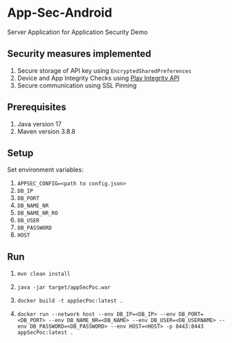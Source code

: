 # App-Sec-Android
Server Application for Application Security Demo

## Security measures implemented
1. Secure storage of API key using `EncryptedSharedPreferences`
2. Device and App Integrity Checks using [Play Integrity API](https://developer.android.com/google/play/integrity/overview)
3. Secure communication using SSL Pinning

## Prerequisites
1. Java version 17
2. Maven version 3.8.8

## Setup

Set environment variables:
1. `APPSEC_CONFIG=<path to config.json>`
1. `DB_IP`
1. `DB_PORT`
1. `DB_NAME_NR`
1. `DB_NAME_NR_RO`
1. `DB_USER`
1. `DB_PASSWORD`
1. `HOST`


## Run

1. `mvn clean install`

2. `java -jar target/appSecPoc.war`

3. `docker build -t appSecPoc:latest .`

4. `docker run --network host --env DB_IP=<DB_IP> --env DB_PORT=<DB_PORT> --env DB_NAME_NR=<DB_NAME> --env DB_USER=<DB_USERNAME> --env DB_PASSWORD=<DB_PASSWORD> --env HOST=<HOST> -p 8443:8443 appSecPoc:latest .`

